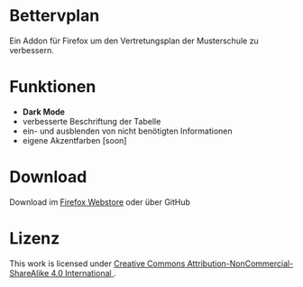 # Bettervplan
Ein Addon für Firefox um den Vertretungsplan der Musterschule zu verbessern.

# Funktionen
- **Dark Mode**
- verbesserte Beschriftung der Tabelle
- ein- und ausblenden von nicht benötigten Informationen
- eigene Akzentfarben [soon]

# Download
Download im <a href="https://addons.mozilla.org/de/firefox/addon/bettervplan/">Firefox Webstore<a> oder über GitHub

# Lizenz
 This work is licensed under <a href="https://creativecommons.org/licenses/by-nc-sa/4.0/"> Creative Commons Attribution-NonCommercial-ShareAlike 4.0 International </a>.
